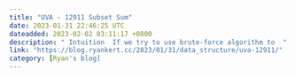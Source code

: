 ```yaml
---
title: "UVA - 12911 Subset Sum"
date: 2023-01-31 22:46:25 UTC
dateadded: 2023-02-02 03:11:17 +0800
description: " Intuition  If we try to use brute-force algorithm to  "
link: "https://blog.ryankert.cc/2023/01/31/data_structure/uva-12911/"
category: [Ryan's blog]
---
```


